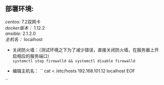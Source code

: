 ## 部署环境:  
_centos:_ 7.2双网卡  
_docker版本：_ 1.12.2  
_ansible:_ 2.1.2.0   
_主机名：_ localhost

* 关闭防火墙：（测试环境之下为了减少错误，直接关闭防火墙，在服务器上开启相应的服务端口）   
``systemctl stop firewalld && systemctl disable firewalld``

* 编辑主机名：
``
cat <<EOF> /etc/hosts 
192.168.101.12 localhost
EOF 

``


